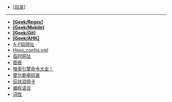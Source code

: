 - [[目录]](/)
---
- [**[Geek/Regex]**](/Geek/Regex/)
- [**[Geek/Mobile]**](/Geek/Mobile/)
- [**[Geek/Git]**](/Geek/Git/)
- [**[Geek/AHK]**](/Geek/AHK/)
- [A-P站网址](/Geek/A-P站网址)
- [Hexo_config.yml](/Geek/Hexo_config.yml)
- [临时网址](/Geek/临时网址)
- [图表](/Geek/图表)
- [搜索引擎命令大全！](/Geek/搜索引擎命令大全！)
- [摩尔斯电码表](/Geek/摩尔斯电码表)
- [玩转双网卡](/Geek/玩转双网卡)
- [编程语言](/Geek/编程语言)
- [词性](/Geek/词性)
